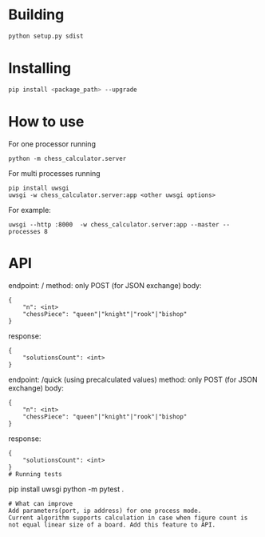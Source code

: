 # Building
```sh
python setup.py sdist
```
# Installing
```sh
pip install <package_path> --upgrade
```
# How to use
For one processor running
```
python -m chess_calculator.server
```
For multi processes running
```
pip install uwsgi
uwsgi -w chess_calculator.server:app <other uwsgi options>
```
For example:
```
uwsgi --http :8000  -w chess_calculator.server:app --master --processes 8
```
# API
endpoint: /
method: only POST (for JSON exchange)
body:
```
{
    "n": <int>
    "chessPiece": "queen"|"knight"|"rook"|"bishop"
}
```
response:
```
{
    "solutionsCount": <int>
}
```

endpoint: /quick  (using precalculated values)
method: only POST (for JSON exchange)
body:
```
{
    "n": <int>
    "chessPiece": "queen"|"knight"|"rook"|"bishop"
}
```
response:
```
{
    "solutionsCount": <int>
}
# Running tests
```
pip install uwsgi
python -m pytest .
```
# What can improve
Add parameters(port, ip address) for one process mode.
Current algorithm supports calculation in case when figure count is not equal linear size of a board. Add this feature to API.
